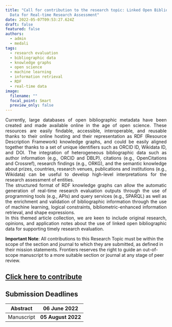 ```yaml
---
title: "Call for contribution to the research topic: Linked Open Bibliographic
  Data for Real-time Research Assessment"
date: 2022-05-07T09:53:27.624Z
draft: false
featured: false
authors:
  - admin
  - medali
tags:
  - research evaluation
  - bibliographic data
  - knowledge graphs
  - open science
  - machine learning
  - information retrieval
  - RDF
  - real-time data
image:
  filename: ""
  focal_point: Smart
  preview_only: false
---
```

<div style="text-align: justify">
Currently, large databases of open bibliographic metadata have been created and made available online in the age of open science. These resources are easily findable, accessible, interoperable, and reusable thanks to their online hosting and their representation as RDF (Resource Description Framework) knowledge graphs, and could be easily aligned together thanks to a set of unique identifiers such as ORCID ID, Wikidata ID, and DOI. The integration of heterogeneous bibliographic data such as author information (e.g., ORCID and DBLP), citations (e.g., OpenCitations and Crossref), research findings (e.g., ORKG), and the semantic knowledge about prizes, countries, research venues, publications and institutions (e.g., Wikidata) can be useful to develop high-level interpretations for the research assessment of entities.</br>
The structured format of RDF knowledge graphs can allow the automatic generation of real-time research evaluation outputs through the use of programming tools (e.g., APIs) and query services (e.g., SPARQL) as well as the enrichment and validation of bibliographic information through the use of machine learning, logical constraints, bibliometric-enhanced information retrieval, and shape expressions.</br>
In this themed article collection, we are keen to include original research, opinions, and application notes about the use of linked open bibliographic data for supporting timely research evaluation.
</div>

**Important Note**: All contributions to this Research Topic must be within the scope of the section and journal to which they are submitted, as defined in their mission statements. Frontiers reserves the right to guide an out-of-scope manuscript to a more suitable section or journal at any stage of peer review.

## [Click here to contribute](https://www.frontiersin.org/research-topics/34449)

## Submission Deadlines

| Abstract   |  **06 June 2022**  |
| ---------- | ------------------ |
| Manuscript | **05 August 2022** |

<!--EndFragment-->